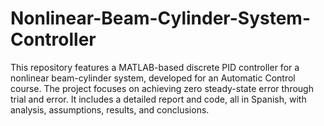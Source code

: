 # Nonlinear-Beam-Cylinder-System-Controller
This repository features a MATLAB-based discrete PID controller for a nonlinear beam-cylinder system, developed for an Automatic Control course. The project focuses on achieving zero steady-state error through trial and error. It includes a detailed report and code, all in Spanish, with analysis, assumptions, results, and conclusions.
